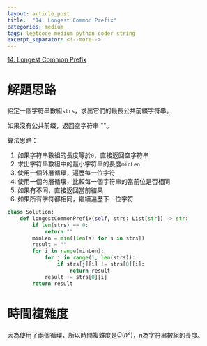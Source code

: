 ```yaml
---
layout: article_post
title:  "14. Longest Common Prefix"
categories: medium
tags: leetcode medium python coder string
excerpt_separator: <!--more-->
---
```


<!--more-->

[14. Longest Common Prefix](https://leetcode.com/problems/longest-common-prefix/)

# 解題思路

給定一個字符串數組`strs`，求出它們的最長公共前綴字符串。

如果沒有公共前缀，返回空字符串 ""。

算法思路：

1. 如果字符串數組的長度等於`0`，直接返回空字符串
2. 求出字符串數組中的最小字符串的長度`minLen`
3. 使用一個外層循環，遍歷每一位字符
4. 使用一個內層循環，比較每一個字符串的當前位是否相同
5. 如果有不同，直接返回當前結果
6. 如果所有字符都相同，繼續遍歷下一位字符

```python
class Solution:
    def longestCommonPrefix(self, strs: List[str]) -> str:
        if len(strs) == 0:
            return ""
        minLen = min([len(s) for s in strs])
        result = ""
        for i in range(minLen):
            for j in range(1, len(strs)):
                if strs[j][i] != strs[0][i]:
                    return result
            result += strs[0][i]
        return result
```

# 時間複雜度

因為使用了兩個循環，所以時間複雜度是$O(n^2)$，$n$為字符串數組的長度。